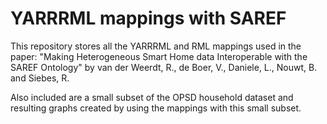 # YARRRML mappings with SAREF
 
This repository stores all the YARRRML and RML mappings used in the paper: "Making Heterogeneous Smart Home data Interoperable with the SAREF Ontology" by van der Weerdt, R., de Boer, V., Daniele, L., Nouwt, B. and Siebes, R.

Also included are a small subset of the OPSD household dataset and resulting graphs created by using the mappings with this small subset.